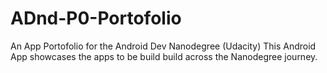 # ADnd-P0-Portofolio
An App Portofolio for the Android Dev Nanodegree (Udacity)
This Android App showcases the apps to be build build across the Nanodegree journey.
